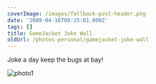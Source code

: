 ```yaml
---
coverImage: /images/fallback-post-header.png
date: '2009-04-16T09:15:01.000Z'
tags: []
title: GameJacket Joke Wall
oldUrl: /photos-personal/gamejacket-joke-wall
---
```


Joke a day keep the bugs at bay!

<!-- more -->

![photo1](/wp-content/uploads/2009/04/photo1.jpg "photo1")
